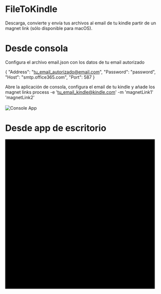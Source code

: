 # FileToKindle
Descarga, convierte y envía tus archivos al email de tu kindle partir de un magnet link (sólo disponible para macOS).

# Desde consola</br>
Configura el archivo email.json con los datos de tu email autorizado

{
  "Address": "tu_email_autorizado@email.com",
  "Password": "password",
  "Host": "smtp.office365.com",
  "Port": 587
}

Abre la aplicación de consola, configura el email de tu kindle y añade los magnet links
process -e 'tu_email_kindle@kindle.com' -m 'magnetLink1' 'magnetLink2'</br></br>
![Console App](images/consoleapp.gif)


# Desde app de escritorio</br>
![Desktop App](images/desktopapp.gif)
